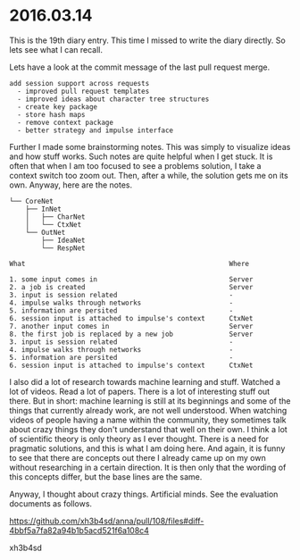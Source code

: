 # 2016.03.14
This is the 19th diary entry. This time I missed to write the diary directly.
So lets see what I can recall.

Lets have a look at the commit message of the last pull request merge.
```
add session support across requests
  - improved pull request templates
  - improved ideas about character tree structures
  - create key package
  - store hash maps
  - remove context package
  - better strategy and impulse interface
```

Further I made some brainstorming notes. This was simply to visualize ideas and
how stuff works. Such notes are quite helpful when I get stuck. It is often
that when I am too focused to see a problems solution, I take a context switch
too zoom out. Then, after a while, the solution gets me on its own. Anyway,
here are the notes.
```
└── CoreNet
    ├── InNet
    │   ├── CharNet
    │   └── CtxNet
    └── OutNet
        ├── IdeaNet
        └── RespNet

What                                                   Where

1. some input comes in                                 Server
2. a job is created                                    Server
3. input is session related                            -
4. impulse walks through networks                      -
5. information are persited                            -
6. session input is attached to impulse's context      CtxNet
7. another input comes in                              Server
8. the first job is replaced by a new job              Server
3. input is session related                            -
4. impulse walks through networks                      -
5. information are persited                            -
6. session input is attached to impulse's context      CtxNet
```

I also did a lot of research towards machine learning and stuff. Watched a lot
of videos. Read a lot of papers. There is a lot of interesting stuff out there.
But in short: machine learning is still at its beginnings and some of the
things that currently already work, are not well understood. When watching
videos of people having a name within the community, they sometimes talk about
crazy things they don't understand that well on their own. I think a lot of
scientific theory is only theory as I ever thought. There is a need for
pragmatic solutions, and this is what I am doing here. And again, it is funny
to see that there are concepts out there I already came up on my own without
researching in a certain direction. It is then only that the wording of this
concepts differ, but the base lines are the same.

Anyway, I thought about crazy things. Artificial minds. See the evaluation
documents as follows.

https://github.com/xh3b4sd/anna/pull/108/files#diff-4bbf5a7fa82a94b1b5acd521f6a108c4

xh3b4sd
